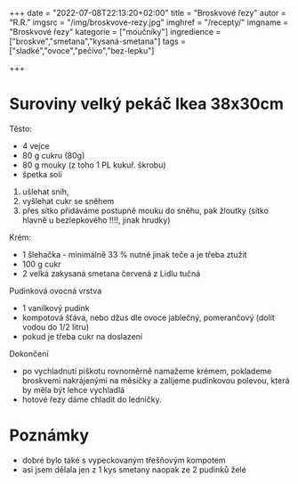 
+++
date = "2022-07-08T22:13:20+02:00"
title = "Broskvové řezy"
autor = "R.R."
imgsrc = "/img/broskvove-rezy.jpg"
imghref = "/recepty/"
imgname = "Broskvové řezy"
kategorie = ["moučníky"]
ingredience = ["broskve","smetana","kysaná-smetana"]
tags = ["sladké","ovoce","pečivo","bez-lepku"]

+++

<!--původní recept z internetu 
Suroviny

250 g hladké mouky
4 vejce
250 g cukru
1/2 prášku do pečiva
10 lžic vlažné vody
10 lžic oleje
1 velký broskvový kompot
Krém:
1 šlehačka - 33 %
1 ztužovač šlehačky
10 dkg cukru
2 velké zakysané smetany
Poleva:
1 vanilkový pudink
kompotová šťáva (dolít vodou do 1/2 litru)
1 lžíce cukru -->

# Suroviny velký pekáč Ikea 38x30cm
Těsto:
- 4 vejce
- 80 g cukru (80g)
- 80 g mouky (z toho 1 PL kukuř. škrobu)
- špetka soli

1. ušlehat sníh, 
2. vyšlehat cukr se sněhem
3. přes sítko přidáváme postupně mouku do sněhu, pak žloutky
(sítko hlavně u bezlepkového !!!!, jinak hrudky)

Krém:
- 1 šlehačka - minimálně 33 % nutné jinak teče a je třeba ztužit
- 100 g cukr
- 2 velká zakysaná smetana červená z Lidlu tučná

Pudinková ovocná vrstva
- 1 vanilkový pudink
- kompotová šťáva, nebo džus dle ovoce jablečný, pomerančový (dolít vodou do 1/2 litru)
- pokud je třeba cukr na doslazení

Dokončení
- po vychladnutí piškotu rovnoměrně namažeme krémem, poklademe broskvemi nakrájenými na měsíčky a zalijeme pudinkovou polevou, která by měla být lehce vychladlá 
- hotové řezy dáme chladit do ledničky.

# Poznámky
 - dobré bylo také  s vypeckovaným třešňovým kompotem
 - asi jsem dělala jen z 1 kys smetany naopak ze 2 pudinků želé



